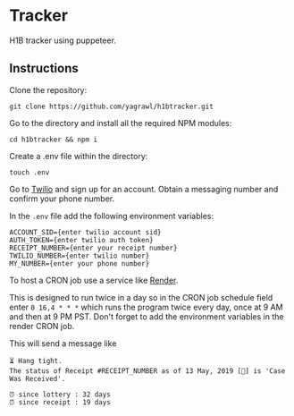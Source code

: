 # Tracker

H1B tracker using puppeteer.

## Instructions

Clone the repository:
```
git clone https://github.com/yagrawl/h1btracker.git
```

Go to the directory and install all the required NPM modules:
```
cd h1btracker && npm i
```

Create a .env file within the directory:
```
touch .env
```

Go to [Twilio](https://www.twilio.com/try-twilio) and sign up for an account.
Obtain a messaging number and confirm your phone number.

In the `.env` file add the following environment variables:
```
ACCOUNT_SID={enter twilio account sid}
AUTH_TOKEN={enter twilio auth token}
RECEIPT_NUMBER={enter your receipt number}
TWILIO_NUMBER={enter twilio number}
MY_NUMBER={enter your phone number}
```

To host a CRON job use a service like [Render](https://render.com/).

This is designed to run twice in a day so in the CRON job schedule field
enter `0 16,4 * * *` which runs the program twice every day, once at 9 AM and
then at 9 PM PST. Don't forget to add the environment variables in the render
CRON job.

This will send a message like
```
⏳ Hang tight.
The status of Receipt #RECEIPT_NUMBER as of 13 May, 2019 [🌙] is 'Case Was Received'.

⏰ since lottery : 32 days
⏰ since receipt : 19 days
```
